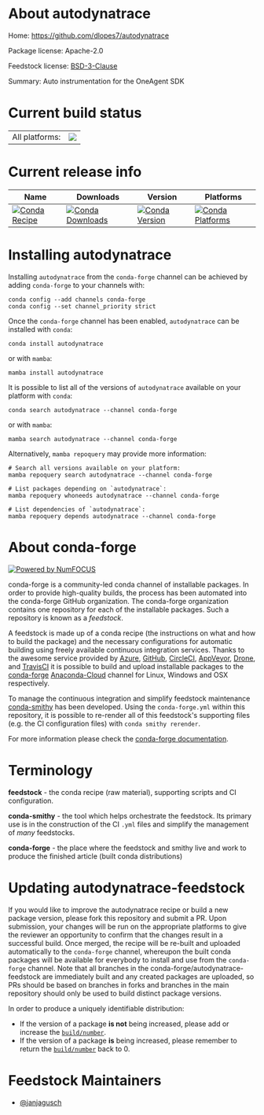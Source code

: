 About autodynatrace
===================

Home: https://github.com/dlopes7/autodynatrace

Package license: Apache-2.0

Feedstock license: [BSD-3-Clause](https://github.com/conda-forge/autodynatrace-feedstock/blob/main/LICENSE.txt)

Summary: Auto instrumentation for the OneAgent SDK

Current build status
====================


<table><tr><td>All platforms:</td>
    <td>
      <a href="https://dev.azure.com/conda-forge/feedstock-builds/_build/latest?definitionId=12927&branchName=main">
        <img src="https://dev.azure.com/conda-forge/feedstock-builds/_apis/build/status/autodynatrace-feedstock?branchName=main">
      </a>
    </td>
  </tr>
</table>

Current release info
====================

| Name | Downloads | Version | Platforms |
| --- | --- | --- | --- |
| [![Conda Recipe](https://img.shields.io/badge/recipe-autodynatrace-green.svg)](https://anaconda.org/conda-forge/autodynatrace) | [![Conda Downloads](https://img.shields.io/conda/dn/conda-forge/autodynatrace.svg)](https://anaconda.org/conda-forge/autodynatrace) | [![Conda Version](https://img.shields.io/conda/vn/conda-forge/autodynatrace.svg)](https://anaconda.org/conda-forge/autodynatrace) | [![Conda Platforms](https://img.shields.io/conda/pn/conda-forge/autodynatrace.svg)](https://anaconda.org/conda-forge/autodynatrace) |

Installing autodynatrace
========================

Installing `autodynatrace` from the `conda-forge` channel can be achieved by adding `conda-forge` to your channels with:

```
conda config --add channels conda-forge
conda config --set channel_priority strict
```

Once the `conda-forge` channel has been enabled, `autodynatrace` can be installed with `conda`:

```
conda install autodynatrace
```

or with `mamba`:

```
mamba install autodynatrace
```

It is possible to list all of the versions of `autodynatrace` available on your platform with `conda`:

```
conda search autodynatrace --channel conda-forge
```

or with `mamba`:

```
mamba search autodynatrace --channel conda-forge
```

Alternatively, `mamba repoquery` may provide more information:

```
# Search all versions available on your platform:
mamba repoquery search autodynatrace --channel conda-forge

# List packages depending on `autodynatrace`:
mamba repoquery whoneeds autodynatrace --channel conda-forge

# List dependencies of `autodynatrace`:
mamba repoquery depends autodynatrace --channel conda-forge
```


About conda-forge
=================

[![Powered by
NumFOCUS](https://img.shields.io/badge/powered%20by-NumFOCUS-orange.svg?style=flat&colorA=E1523D&colorB=007D8A)](https://numfocus.org)

conda-forge is a community-led conda channel of installable packages.
In order to provide high-quality builds, the process has been automated into the
conda-forge GitHub organization. The conda-forge organization contains one repository
for each of the installable packages. Such a repository is known as a *feedstock*.

A feedstock is made up of a conda recipe (the instructions on what and how to build
the package) and the necessary configurations for automatic building using freely
available continuous integration services. Thanks to the awesome service provided by
[Azure](https://azure.microsoft.com/en-us/services/devops/), [GitHub](https://github.com/),
[CircleCI](https://circleci.com/), [AppVeyor](https://www.appveyor.com/),
[Drone](https://cloud.drone.io/welcome), and [TravisCI](https://travis-ci.com/)
it is possible to build and upload installable packages to the
[conda-forge](https://anaconda.org/conda-forge) [Anaconda-Cloud](https://anaconda.org/)
channel for Linux, Windows and OSX respectively.

To manage the continuous integration and simplify feedstock maintenance
[conda-smithy](https://github.com/conda-forge/conda-smithy) has been developed.
Using the ``conda-forge.yml`` within this repository, it is possible to re-render all of
this feedstock's supporting files (e.g. the CI configuration files) with ``conda smithy rerender``.

For more information please check the [conda-forge documentation](https://conda-forge.org/docs/).

Terminology
===========

**feedstock** - the conda recipe (raw material), supporting scripts and CI configuration.

**conda-smithy** - the tool which helps orchestrate the feedstock.
                   Its primary use is in the construction of the CI ``.yml`` files
                   and simplify the management of *many* feedstocks.

**conda-forge** - the place where the feedstock and smithy live and work to
                  produce the finished article (built conda distributions)


Updating autodynatrace-feedstock
================================

If you would like to improve the autodynatrace recipe or build a new
package version, please fork this repository and submit a PR. Upon submission,
your changes will be run on the appropriate platforms to give the reviewer an
opportunity to confirm that the changes result in a successful build. Once
merged, the recipe will be re-built and uploaded automatically to the
`conda-forge` channel, whereupon the built conda packages will be available for
everybody to install and use from the `conda-forge` channel.
Note that all branches in the conda-forge/autodynatrace-feedstock are
immediately built and any created packages are uploaded, so PRs should be based
on branches in forks and branches in the main repository should only be used to
build distinct package versions.

In order to produce a uniquely identifiable distribution:
 * If the version of a package **is not** being increased, please add or increase
   the [``build/number``](https://docs.conda.io/projects/conda-build/en/latest/resources/define-metadata.html#build-number-and-string).
 * If the version of a package **is** being increased, please remember to return
   the [``build/number``](https://docs.conda.io/projects/conda-build/en/latest/resources/define-metadata.html#build-number-and-string)
   back to 0.

Feedstock Maintainers
=====================

* [@janjagusch](https://github.com/janjagusch/)

